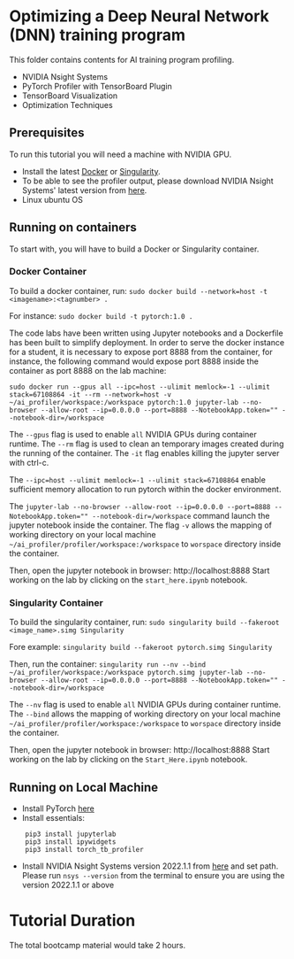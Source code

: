 # Optimizing a Deep Neural Network (DNN) training program

This folder contains contents for AI training program profiling.

- NVIDIA Nsight Systems
- PyTorch Profiler with TensorBoard Plugin
- TensorBoard Visualization
- Optimization Techniques

## Prerequisites
To run this tutorial you will need a machine with NVIDIA GPU.

- Install the latest [Docker](https://docs.nvidia.com/datacenter/cloud-native/container-toolkit/install-guide.html#docker) or [Singularity](https://sylabs.io/docs/).
- To be able to see the profiler output, please download NVIDIA Nsight Systems' latest version from [here](https://developer.nvidia.com/nsight-systems).
- Linux ubuntu OS


## Running on containers
To start with, you will have to build a Docker or Singularity container.

### Docker Container
To build a docker container, run:
`sudo docker build --network=host -t <imagename>:<tagnumber> .`

For instance:
`sudo docker build -t pytorch:1.0 .`

The code labs have been written using Jupyter notebooks and a Dockerfile has been built to simplify deployment. In order to serve the docker instance for a student, it is necessary to expose port 8888 from the container, for instance, the following command would expose port 8888 inside the container as port 8888 on the lab machine:

`sudo docker run --gpus all --ipc=host --ulimit memlock=-1 --ulimit stack=67108864 -it --rm --network=host -v ~/ai_profiler/workspace:/workspace pytorch:1.0 jupyter-lab --no-browser --allow-root --ip=0.0.0.0 --port=8888 --NotebookApp.token="" --notebook-dir=/workspace`

The `--gpus` flag is used to enable `all` NVIDIA GPUs during container runtime. The `--rm` flag is used to clean an temporary images created during the running of the container. The `-it` flag enables killing the jupyter server with ctrl-c. 

The `--ipc=host --ulimit memlock=-1 --ulimit stack=67108864` enable sufficient memory allocation to run pytorch within the docker environment.

The `jupyter-lab --no-browser --allow-root --ip=0.0.0.0 --port=8888 --NotebookApp.token="" --notebook-dir=/workspace` command launch the jupyter notebook inside the container. The flag `-v` allows the mapping of working directory on your local machine `~/ai_profiler/profiler/workspace:/workspace` to `worspace` directory inside the container.

Then, open the jupyter notebook in browser: http://localhost:8888
Start working on the lab by clicking on the `start_here.ipynb` notebook.

### Singularity Container

To build the singularity container, run:
`sudo singularity build --fakeroot <image_name>.simg Singularity`

Fore example:
`singularity build --fakeroot pytorch.simg Singularity`

Then, run the container:
`singularity run --nv --bind ~/ai_profiler/workspace:/workspace pytorch.simg jupyter-lab --no-browser --allow-root --ip=0.0.0.0 --port=8888 --NotebookApp.token="" --notebook-dir=/workspace`

The `--nv` flag is used to enable `all` NVIDIA GPUs during container runtime. The `--bind` allows the mapping of working directory on your local machine `~/ai_profiler/profiler/workspace:/workspace` to `worspace` directory inside the container. 

Then, open the jupyter notebook in browser: http://localhost:8888
Start working on the lab by clicking on the `Start_Here.ipynb` notebook.


## Running on Local Machine

- Install PyTorch [here](https://pytorch.org/get-started/locally/)
- Install essentials: 
```
    pip3 install jupyterlab
    pip3 install ipywidgets
    pip3 install torch_tb_profiler
``` 
- Install NVIDIA Nsight Systems version 2022.1.1 from [here](https://developer.nvidia.com/nsight-systems) and set path. Please run `nsys --version` from the terminal to ensure you are using the version 2022.1.1 or above

 

# Tutorial Duration

The total bootcamp material would take 2 hours.
